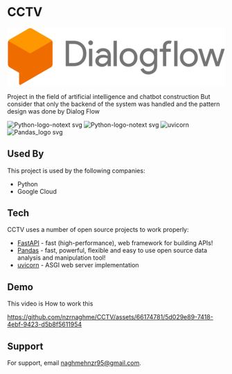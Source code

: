 # CCTV
![plot](./Dialogflow_logo.svg)

Project in the field of artificial intelligence and chatbot construction
But consider that only the backend of the system was handled and the pattern design was done by Dialog Flow

<img width="75" alt="Python-logo-notext svg" src="https://github.com/nzrnaghme/CCTV/assets/66174781/cbd204af-1b1a-42e4-9996-fc3d899503a4">
<img width="200" alt="Python-logo-notext svg" src="https://github.com/nzrnaghme/CCTV/assets/66174781/e82adab5-64a3-409e-a934-7314ba24b46e">
<img width="108" alt="uvicorn" src="https://github.com/nzrnaghme/CCTV/assets/66174781/a0ecba05-7ffe-485b-b448-632432c3eec8">
<img width="140" alt="Pandas_logo svg" src="https://github.com/nzrnaghme/CCTV/assets/66174781/4f564113-05ee-41da-a0a6-8b9f52439dc6">


## Used By

This project is used by the following companies:

- Python
- Google Cloud 

## Tech

CCTV uses a number of open source projects to work properly:
- [FastAPI](https://fastapi.tiangolo.com/) - fast (high-performance), web framework for building APIs!
- [Pandas](https://pandas.pydata.org/) -  fast, powerful, flexible and easy to use open source data analysis and manipulation tool!
- [uvicorn](https://www.uvicorn.org/) - ASGI web server implementation

## Demo

This video is How to work this

https://github.com/nzrnaghme/CCTV/assets/66174781/5d029e89-7418-4ebf-9423-d5b8f5611954

## Support

For support, email naghmehnzr95@gmail.com.




